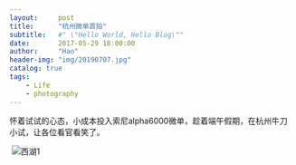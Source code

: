 ```yaml
---
layout:     post
title:      "杭州微单首拍"
subtitle:   #" \"Hello World, Hello Blog\""
date:       2017-05-29 18:00:00
author:     "Hao"
header-img: "img/20190707.jpg"
catalog: true
tags:
    - Life
    - photography
---
```

​		怀着试试的心态，小成本投入索尼alpha6000微单，趁着端午假期，在杭州牛刀小试，让各位看官看笑了。

​		![西湖1]({{site.url}}/assets/hz_1.jpg)


